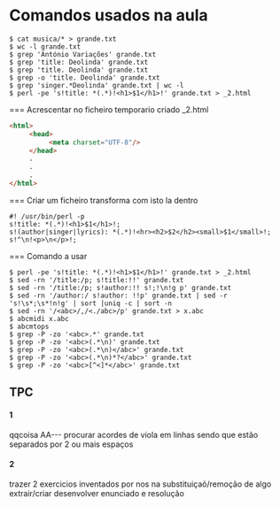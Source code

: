 # Comandos usados na aula
```Shell
$ cat musica/* > grande.txt
$ wc -l grande.txt
$ grep 'António Variações' grande.txt
$ grep 'title: Deolinda' grande.txt
$ grep 'title. Deolinda' grande.txt
$ grep -o 'title. Deolinda' grande.txt
$ grep 'singer.*Deolinda' grande.txt | wc -l
$ perl -pe 's!title: *(.*)!<h1>$1</h1>!' grande.txt > _2.html 
```
=== Acrescentar no ficheiro temporario criado _2.html
```Html
<html>
     <head>
          <meta charset="UTF-8"/>
     </head>
     .
     .
     .
</html>
```

=== Criar um ficheiro transforma com isto la dentro
```Shell
#! /usr/bin/perl -p
s!title: *(.*)!<h1>$1</h1>!;
s!(author|singer|lyrics): *(.*)!<hr><h2>$2</h2><small>$1</small>!;
s!^\n!<p>\n</p>!;
```

=== Comando a usar
```Shell
$ perl -pe 's!title: *(.*)!<h1>$1</h1>!' grande.txt > _2.html 
$ sed -rn '/title:/p; s!title:!!' grande.txt
$ sed -rn '/title:/p; s!author:!! s!;!\n!g p' grande.txt
$ sed -rn '/author:/ s!author: !!p' grande.txt | sed -r 's!\s*;\s*!n!g' | sort |uniq -c | sort -n
$ sed -rn '/<abc>/,/<./abc>/p' grande.txt > x.abc
$ abcmidi x.abc
$ abcmtops
$ grep -P -zo '<abc>.*' grande.txt 
$ grep -P -zo '<abc>(.*\n)' grande.txt
$ grep -P -zo '<abc>(.*\n)</abc>' grande.txt
$ grep -P -zo '<abc>(.*\n)*?</abc>' grande.txt
$ grep -P -zo '<abc>[^<]*</abc>' grande.txt
```
## TPC
#### 1
qqcoisa AA---
procurar acordes de viola em linhas sendo que estão separados por 2 ou mais espaços

#### 2

trazer 2 exercicios inventados por nos na substituiçaõ/remoção de algo
extrair/criar desenvolver enunciado e resolução













































